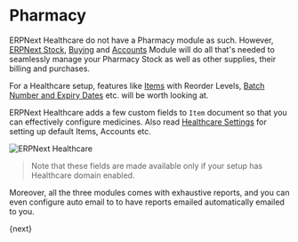 <!-- add-breadcrumbs -->
# Pharmacy
ERPNext Healthcare do not have a Pharmacy module as such. However, [ERPNext Stock](https://erpnext.org/docs/user/manual/en/stock), [Buying](https://erpnext.org/docs/user/manual/en/buying) and [Accounts](https://erpnext.org/docs/user/manual/en/accounts) Module will do all that's needed to seamlessly manage your Pharmacy Stock as well as other supplies, their billing and purchases.

For a Healthcare setup, features like [Items](https://erpnext.org/docs/user/manual/en/stock/item) with Reorder Levels, [Batch Number and Expiry Dates](https://erpnext.org/docs/user/manual/en/stock/batch) etc. will be worth looking at.

ERPNext Healthcare adds a few custom fields to `Item` document so that you can effectively configure medicines. Also read [Healthcare Settings](https://erpnext.org/docs/user/manual/en/healthcare/setup/healthcare_settings) for setting up default Items, Accounts etc.

<img class="screenshot" alt="ERPNext Healthcare" src="{{docs_base_url}}/assets/img/healthcare/items_custom_fields.png">

> Note that these fields are made available only if your setup has Healthcare domain enabled.

Moreover, all the three modules comes with exhaustive reports, and you can even configure auto email to to have reports emailed automatically emailed to you.

{next}
